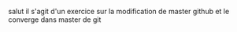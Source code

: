 salut il s'agit d'un exercice sur la modification de master github et le converge dans master de git
